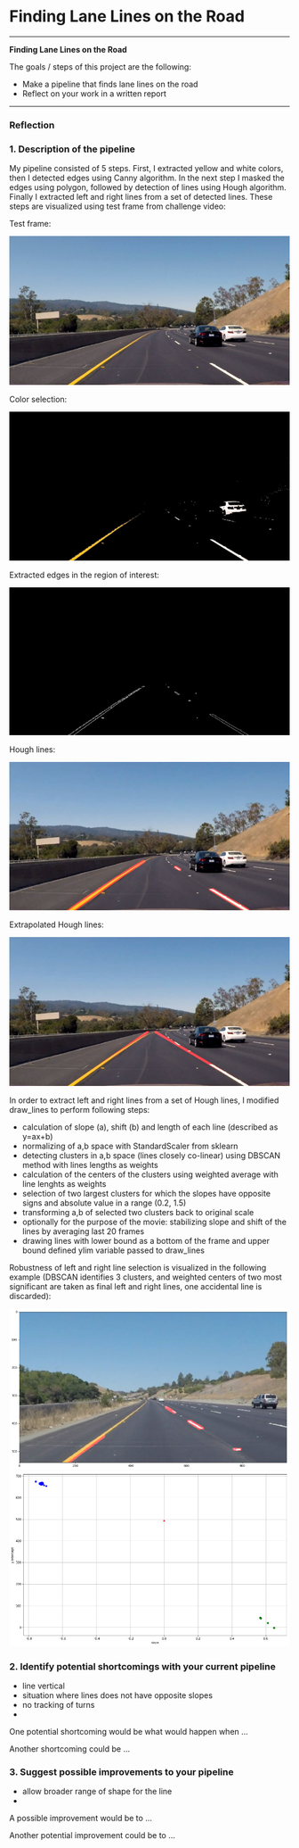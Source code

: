 # **Finding Lane Lines on the Road** 

---

**Finding Lane Lines on the Road**

The goals / steps of this project are the following:
* Make a pipeline that finds lane lines on the road
* Reflect on your work in a written report


[//]: # (Image References)

[image1]: ./examples/grayscale.jpg "Grayscale"
[test_frame]: ./writeup_images/test_frame.PNG "Test frame"
[colors]: ./writeup_images/colors.PNG "Colors selection"
[edges]: ./writeup_images/edges.PNG "Edges"
[hough]: ./writeup_images/hough.PNG "Hough lines"
[extrapolated]: ./writeup_images/extrapolated.PNG "Extrapolated lines"
[hough2]: ./writeup_images/hough_lines.png "Hough lines2"
[hough2_groups]: ./writeup_images/hough_lines_groups.png "Clustered Hough lines"

---

### Reflection

### 1. Description of the pipeline

My pipeline consisted of 5 steps. First, I extracted yellow and white colors, then I detected edges using Canny algorithm. In the next step I masked the edges using polygon, followed by detection of lines using Hough algorithm. Finally I extracted left and right lines from a set of detected lines. These steps are visualized using test frame from challenge video:

Test frame:

![alt text][test_frame]

Color selection:

![alt text][colors]

Extracted edges in the region of interest:

![alt text][edges]

Hough lines:

![alt text][hough]

Extrapolated Hough lines:

![alt text][extrapolated]

In order to extract left and right lines from a set of Hough lines, I modified draw_lines to perform following steps:
- calculation of slope (a), shift (b) and length of each line (described as y=ax+b)
- normalizing of a,b space with StandardScaler from sklearn
- detecting clusters in a,b space (lines closely co-linear) using DBSCAN method with lines lengths as weights
- calculation of the centers of the clusters using weighted average with line lenghts as weights
- selection of two largest clusters for which the slopes have opposite signs and absolute value in a range (0.2, 1.5)
- transforming a,b of selected two clusters back to original scale
- optionally for the purpose of the movie: stabilizing slope and shift of the lines by averaging last 20 frames
- drawing lines with lower bound as a bottom of the frame and upper bound defined ylim variable passed to draw_lines

Robustness of left and right line selection is visualized in the following example (DBSCAN identifies 3 clusters, and weighted centers of two most significant are taken as final left and right lines, one accidental line is discarded):

![alt text][hough2]
![alt text][hough2_groups]


### 2. Identify potential shortcomings with your current pipeline

- line vertical
- situation where lines does not have opposite slopes
- no tracking of turns
- 

One potential shortcoming would be what would happen when ... 

Another shortcoming could be ...


### 3. Suggest possible improvements to your pipeline

- allow broader range of shape for the line
- 

A possible improvement would be to ...

Another potential improvement could be to ...
